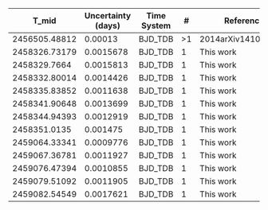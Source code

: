 |T_mid        |Uncertainty (days)|Time System|#  |Reference                             |
|-------------|------------------|-----------|---|--------------------------------------|
|2456505.48812|0.00013           |BJD_TDB    |>1 |2014arXiv1410.3449A                   |
|2458326.73179|0.0015678         |BJD_TDB    |1  |This work                             |
|2458329.7664 |0.0015813         |BJD_TDB    |1  |This work                             |
|2458332.80014|0.0014426         |BJD_TDB    |1  |This work                             |
|2458335.83852|0.0011638         |BJD_TDB    |1  |This work                             |
|2458341.90648|0.0013699         |BJD_TDB    |1  |This work                             |
|2458344.94393|0.0012919         |BJD_TDB    |1  |This work                             |
|2458351.0135 |0.001475          |BJD_TDB    |1  |This work                             |
|2459064.33341|0.0009776         |BJD_TDB    |1  |This work                             |
|2459067.36781|0.0011927         |BJD_TDB    |1  |This work                             |
|2459076.47394|0.0010855         |BJD_TDB    |1  |This work                             |
|2459079.51092|0.0011905         |BJD_TDB    |1  |This work                             |
|2459082.54549|0.0017621         |BJD_TDB    |1  |This work                             |
